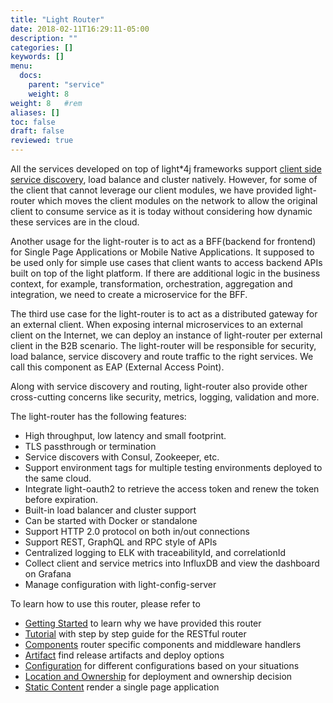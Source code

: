 ```yaml
---
title: "Light Router"
date: 2018-02-11T16:29:11-05:00
description: ""
categories: []
keywords: []
menu:
  docs:
    parent: "service"
    weight: 8
weight: 8	#rem
aliases: []
toc: false
draft: false
reviewed: true
---
```


All the services developed on top of light*4j frameworks support [client side service discovery](http://microservices.io/patterns/client-side-discovery.html), load balance and cluster natively. However, for some of the client that cannot leverage our client modules, we have provided light-router which moves the client modules on the network to allow the original client to consume service as it is today without considering how dynamic these services are in the cloud.


Another usage for the light-router is to act as a BFF(backend for frontend) for Single Page Applications or Mobile Native Applications. It supposed to be used only for simple use cases that client wants to access backend APIs built on top of the light platform. If there are additional logic in the business context, for example, transformation, orchestration, aggregation and integration, we need to create a microservice for the BFF. 

The third use case for the light-router is to act as a distributed gateway for an external client. When exposing internal microservices to an external client on the Internet, we can deploy an instance of light-router per external client in the B2B scenario. The light-router will be responsible for security, load balance, service discovery and route traffic to the right services. We call this component as EAP (External Access Point).


Along with service discovery and routing, light-router also provide other cross-cutting concerns like security, metrics, logging, validation and more.

The light-router has the following features:

* High throughput, low latency and small footprint. 
* TLS passthrough or termination
* Service discovers with Consul, Zookeeper, etc.
* Support environment tags for multiple testing environments deployed to the same cloud.  
* Integrate light-oauth2 to retrieve the access token and renew the token before expiration.
* Built-in load balancer and cluster support
* Can be started with Docker or standalone
* Support HTTP 2.0 protocol on both in/out connections
* Support REST, GraphQL and RPC style of APIs
* Centralized logging to ELK with traceabilityId, and correlationId
* Collect client and service metrics into InfluxDB and view the dashboard on Grafana
* Manage configuration with light-config-server

To learn how to use this router, please refer to 

* [Getting Started][] to learn why we have provided this router
* [Tutorial][] with step by step guide for the RESTful router
* [Components][] router specific components and middleware handlers
* [Artifact][] find release artifacts and deploy options
* [Configuration][] for different configurations based on your situations
* [Location and Ownership] for deployment and ownership decision
* [Static Content][] render a single page application

[Getting Started]: /getting-started/light-router/
[Tutorial]: /tutorial/router/
[Components]: /service/router/components/
[Configuration]: /service/router/configuration/
[Artifact]: /service/router/artifact/
[Location and Ownership]: /service/router/location-ownership/
[Static Content]: /service/router/static-content/
